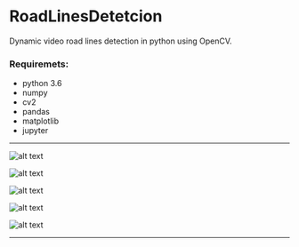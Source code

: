 # RoadLinesDetetcion
Dynamic video road lines detection in python using OpenCV.

### Requiremets:
* python 3.6
* numpy
* cv2
* pandas
* matplotlib
* jupyter

<hr>


![alt text](https://user-images.githubusercontent.com/10981310/60369809-82b22780-99fd-11e9-876d-686ae75d16dd.PNG)

![alt text](https://user-images.githubusercontent.com/10981310/60369812-85148180-99fd-11e9-8285-bae287d52c4a.PNG)

![alt text](https://user-images.githubusercontent.com/10981310/60369817-8776db80-99fd-11e9-8b67-5f23a3675551.PNG)

![alt text](https://user-images.githubusercontent.com/10981310/60369820-89409f00-99fd-11e9-8ca4-fab216b2a10d.PNG)

![alt text](https://user-images.githubusercontent.com/10981310/60369822-8b0a6280-99fd-11e9-9004-4ca61ecb46b9.PNG)

<hr>
